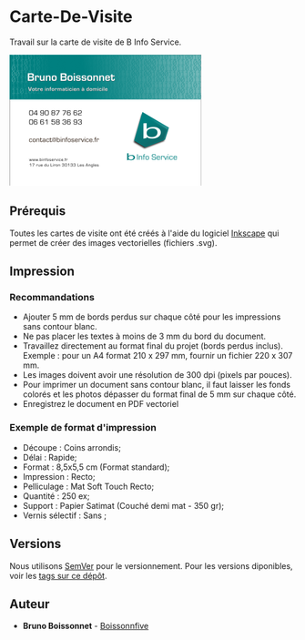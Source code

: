 # Carte-De-Visite

Travail sur la carte de visite de B Info Service.

![Carte de visite](carte-de-visite_1.png)


## Prérequis

Toutes les cartes de visite ont été créés à l'aide du logiciel [Inkscape](https://inkscape.org) qui permet de créer des images vectorielles (fichiers .svg).

## Impression

### Recommandations

- Ajouter 5 mm de bords perdus sur chaque côté pour les impressions sans contour blanc.
- Ne pas placer les textes à moins de 3 mm du bord du document.
- Travaillez directement au format final du projet (bords perdus inclus). Exemple : pour un A4 format 210 x 297 mm, fournir un fichier 220 x 307 mm.
- Les images doivent avoir une résolution de 300 dpi (pixels par pouces).
- Pour imprimer un document sans contour blanc, il faut laisser les fonds colorés et les photos dépasser du format final de 5 mm sur chaque côté.
- Enregistrez le document en PDF vectoriel

### Exemple de format d'impression

- Découpe : Coins arrondis;
- Délai : Rapide;
- Format : 8,5x5,5 cm (Format standard);
- Impression : Recto;
- Pelliculage : Mat Soft Touch Recto;
- Quantité : 250 ex;
- Support : Papier Satimat (Couché demi mat - 350 gr);
- Vernis sélectif : Sans ;


## Versions

Nous utilisons [SemVer](http://semver.org/) pour le versionnement. Pour les versions diponibles, voir les [tags sur ce dépôt](https://github.com/BInfoService/Carte-De-Visite/tags). 

## Auteur

* **Bruno Boissonnet** - [Boissonnfive](https://github.com/boissonnfive)


